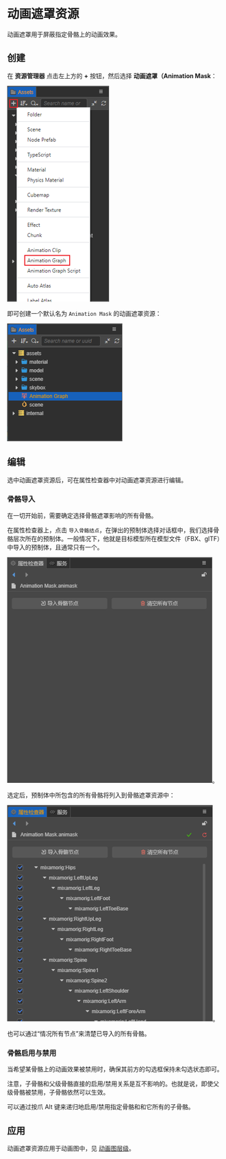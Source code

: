 # 动画遮罩资源

动画遮罩用于屏蔽指定骨骼上的动画效果。

## 创建

在 **资源管理器** 点击左上方的 **+** 按钮，然后选择 **动画遮罩（Animation Mask**：

![create-animation-mask](animation-graph/create-animation-graph.png)

即可创建一个默认名为 `Animation Mask` 的动画遮罩资源：

![animation-mask-asset](animation-graph/animation-graph-asset.png)

## 编辑

选中动画遮罩资源后，可在属性检查器中对动画遮罩资源进行编辑。

### 骨骼导入

在一切开始前，需要确定选择骨骼遮罩影响的所有骨骼。

在属性检查器上，点击 `导入骨骼结点`，在弹出的预制体选择对话框中，我们选择骨骼层次所在的预制体。一般情况下，他就是目标模型所在模型文件（FBX、glTF）中导入的预制体，且通常只有一个。

![import-bones](animation-mask/import-bones.png)。

选定后，预制体中所包含的所有骨骼将列入到骨骼遮罩资源中：

![bones-imported](animation-mask/bones-imported.png)。

也可以通过“情况所有节点”来清楚已导入的所有骨骼。

### 骨骼启用与禁用

当希望某骨骼上的动画效果被禁用时，确保其前方的勾选框保持未勾选状态即可。

注意，子骨骼和父级骨骼直接的启用/禁用关系是互不影响的。也就是说，即使父级骨骼被禁用，子骨骼依然可以生效。

可以通过按爪 Alt 键来递归地启用/禁用指定骨骼和和它所有的子骨骼。

## 应用

动画遮罩资源应用于动画图中，见 [动画图层级](animation-graph-layer.md)。
